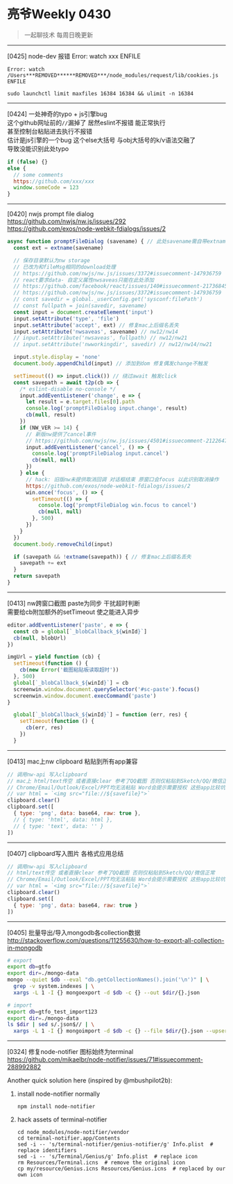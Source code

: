 # 亮爷Weekly 0430

> 一起聊技术 每周日晚更新

---

[0425] node-dev 报错 Error: watch xxx ENFILE

```plain
Error: watch /Users***REMOVED******REMOVED***/node_modules/request/lib/cookies.js ENFILE
```

```plain
sudo launchctl limit maxfiles 16384 16384 && ulimit -n 16384
```

---

[0424] 一处神奇的typo + js引擎bug  
这个github网址前的`//`漏掉了 居然eslint不报错 能正常执行  
甚至控制台粘贴进去执行不报错  
估计是js引擎的一个bug 这个else大括号 与obj大括号的k/v语法交融了  
导致没能识别此处typo

```js
if (false) {}
else {
  // some comments
  https://github.com/xxx/xxx
  window.someCode = 123
}
```

---

[0420] nwjs prompt file dialog  
https://github.com/nwjs/nw.js/issues/292  
https://github.com/exos/node-webkit-fdialogs/issues/2

```js
async function promptFileDialog (savename) { // 此处savename需自带extname
  const ext = extname(savename)

  // 保存目录默认为nw storage
  // 已改为和fileMsg相同的download处理
  // https://github.com/nwjs/nw.js/issues/3372#issuecomment-147936759
  // react要求data- 自定义属性nwsaveas只能在此处添加
  // https://github.com/facebook/react/issues/140#issuecomment-217368459
  // https://github.com/nwjs/nw.js/issues/3372#issuecomment-147936759
  // const savedir = global._userConfig.get('sysconf:filePath')
  // const fullpath = join(savedir, savename)
  const input = document.createElement('input')
  input.setAttribute('type', 'file')
  input.setAttribute('accept', ext) // 修复mac上后缀名丢失
  input.setAttribute('nwsaveas', savename) // nw12/nw14
  // input.setAttribute('nwsaveas', fullpath) // nw12/nw21
  // input.setAttribute('nwworkingdir', savedir) // nw12/nw14/nw21

  input.style.display = 'none'
  document.body.appendChild(input) // 添加到dom 修复偶发change不触发

  setTimeout(() => input.click()) // 绕过await 触发click
  const savepath = await t2p(cb => {
    /* eslint-disable no-console */
    input.addEventListener('change', e => {
      let result = e.target.files[0].path
      console.log('promptFileDialog input.change', result)
      cb(null, result)
    })
    if (NW_VER >= 14) {
      // 新版nw提供了cancel事件
      // https://github.com/nwjs/nw.js/issues/4501#issuecomment-212264705
      input.addEventListener('cancel', () => {
        console.log('promptFileDialog input.cancel')
        cb(null, null)
      })
    } else {
      // hack: 旧版nw未提供取消回调 对话框结束 原窗口会focus 以此识别取消操作
      https://github.com/exos/node-webkit-fdialogs/issues/2
      win.once('focus', () => {
        setTimeout(() => {
          console.log('promptFileDialog win.focus to cancel')
          cb(null, null)
        }, 500)
      })
    }
  })
  document.body.removeChild(input)

  if (savepath && !extname(savepath)) { // 修复mac上后缀名丢失
    savepath += ext
  }
  return savepath
}
```

---

[0413] nw跨窗口截图 paste为同步 干扰超时判断  
需要给cb附加额外的setTimeout 使之能进入异步

```js
editor.addEventListener('paste', e => {
  const cb = global[`_blobCallback_${winId}`]
  cb(null, blobUrl)
})
```

```js
imgUrl = yield function (cb) {
  setTimeout(function () {
    cb(new Error('截图粘贴板读取超时'))
  }, 500)
  global[`_blobCallback_${winId}`] = cb
  screenwin.window.document.querySelector('#sc-paste').focus()
  screenwin.window.document.execCommand('paste')
}
```

```js
  global[`_blobCallback_${winId}`] = function (err, res) {
    setTimeout(function () {
      cb(err, res)
    })
  }
```

---

[0413] mac上nw clipboard 粘贴到所有app兼容

```js
// 调用nw-api 写入clipboard
// mac上 html/text传空 或者直接clear 参考了QQ截图 否则仅粘贴到Sketch/QQ/微信正常
// Chrome/Email/Outlook/Excel/PPT均无法粘贴 Word会提示需要授权 这些app比较坑
// var html = `<img src="file://${savefile}">`
clipboard.clear()
clipboard.set([
  { type: 'png', data: base64, raw: true },
  // { type: 'html', data: html },
  // { type: 'text', data: '' }
])
```

---

[0407] clipboard写入图片 各格式应用总结

```js
// 调用nw-api 写入clipboard
// html/text传空 或者直接clear 参考了QQ截图 否则仅粘贴到Sketch/QQ/微信正常
// Chrome/Email/Outlook/Excel/PPT均无法粘贴 Word会提示需要授权 这些app比较坑
// var html = `<img src="file://${savefile}">`
clipboard.clear()
clipboard.set([
  { type: 'png', data: base64, raw: true }
])
```

---

[0405] 批量导出/导入mongodb各collection数据  
http://stackoverflow.com/questions/11255630/how-to-export-all-collection-in-mongodb

```sh
# export
export db=gtfo
export dir=./mongo-data
mongo --quiet $db --eval "db.getCollectionNames().join('\n')" | \
  grep -v system.indexes | \
  xargs -L 1 -I {} mongoexport -d $db -c {} --out $dir/{}.json

# import
export db=gtfo_test_import123
export dir=./mongo-data
ls $dir | sed s/.json$// | \
  xargs -L 1 -I {} mongoimport -d $db -c {} --file $dir/{}.json --upsert
```

---

[0324] 修复node-notifier 图标始终为terminal  
https://github.com/mikaelbr/node-notifier/issues/71#issuecomment-288992882

Another quick solution here (inspired by @mbushpilot2b):

1. install node-notifier normally

    ```plain
    npm install node-notifier
    ```

2. hack assets of terminal-notifier

    ```plain
    cd node_modules/node-notifier/vendor
    cd terminal-notifier.app/Contents
    sed -i -- 's/terminal-notifier/genius-notifier/g' Info.plist  # replace identifiers
    sed -i -- 's/Terminal/Genius/g' Info.plist  # replace icon
    rm Resources/Terminal.icns  # remove the original icon
    cp my/resource/Genius.icns Resources/Genius.icns  # replaced by our own icon
    ```
